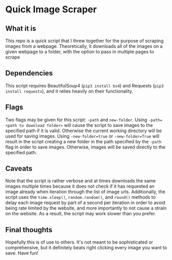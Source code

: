 # Quick Image Scraper

## What it is
This repo is a quick script that I threw together for the purpose of scraping images from a webpage. Theoretically, it downloads all of the images on a given webpage to a folder, with the option to pass in multiple pages to scrape

## Dependencies
This script requires BeautifulSoup4 (`pip3 install bs4`) and Requests (`pip3 install requests`), and it relies heavily on their functionality.

## Flags
Two flags may be given for this script: `-path` and `new-folder`. Using `-path=<path to download folder>` will cause the script to save images to the specified path if it is valid. Otherwise the current working directory will be used for saving images. Using `-new-folder=true` or `-new-folder=True` will result in the script creating a new folder in the path specified by the `-path` flag in order to save images. Otherwise, images will be saved directly to the specified path.

## Caveats
Note that the script is rather verbose and at times downloads the same images multiple times because it does not check if it has requested an image already when iteration through the list of image urls. Additionally, the script uses the `time.sleep()`, `random.random()`, and `round()` methods to delay each image request by part of a second per iteration in order to avoid being rate limited by the website, and more importantly to not cause a strain on the website. As a result, the script may work slower than you prefer.

## Final thoughts
Hopefully this is of use to others. It's not meant to be sophisticated or comprehensive, but it definitely beats right clicking every image you want to save. Have fun!
